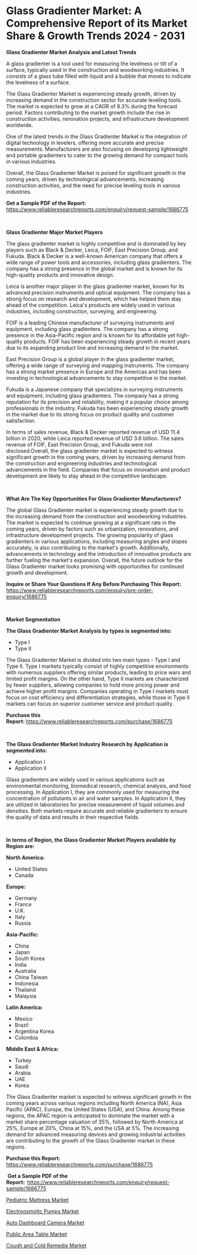 <p><h1>Glass Gradienter Market: A Comprehensive Report of its Market Share & Growth Trends 2024 - 2031</h1></p><p><strong>Glass Gradienter Market Analysis and Latest Trends</strong></p>
<p><p>A glass gradienter is a tool used for measuring the levelness or tilt of a surface, typically used in the construction and woodworking industries. It consists of a glass tube filled with liquid and a bubble that moves to indicate the levelness of a surface.</p><p>The Glass Gradienter Market is experiencing steady growth, driven by increasing demand in the construction sector for accurate leveling tools. The market is expected to grow at a CAGR of 8.3% during the forecast period. Factors contributing to the market growth include the rise in construction activities, renovation projects, and infrastructure development worldwide.</p><p>One of the latest trends in the Glass Gradienter Market is the integration of digital technology in levelers, offering more accurate and precise measurements. Manufacturers are also focusing on developing lightweight and portable gradienters to cater to the growing demand for compact tools in various industries.</p><p>Overall, the Glass Gradienter Market is poised for significant growth in the coming years, driven by technological advancements, increasing construction activities, and the need for precise leveling tools in various industries.</p></p>
<p><strong>Get a Sample PDF of the Report:&nbsp;</strong> <a href="https://www.reliableresearchreports.com/enquiry/request-sample/1686775">https://www.reliableresearchreports.com/enquiry/request-sample/1686775</a></p>
<p>&nbsp;</p>
<p><strong>Glass Gradienter Major Market Players</strong></p>
<p><p>The glass gradienter market is highly competitive and is dominated by key players such as Black & Decker, Leica, FOIF, East Precision Group, and Fukuda. Black & Decker is a well-known American company that offers a wide range of power tools and accessories, including glass gradienters. The company has a strong presence in the global market and is known for its high-quality products and innovative design.</p><p>Leica is another major player in the glass gradienter market, known for its advanced precision instruments and optical equipment. The company has a strong focus on research and development, which has helped them stay ahead of the competition. Leica's products are widely used in various industries, including construction, surveying, and engineering.</p><p>FOIF is a leading Chinese manufacturer of surveying instruments and equipment, including glass gradienters. The company has a strong presence in the Asia-Pacific region and is known for its affordable yet high-quality products. FOIF has been experiencing steady growth in recent years due to its expanding product line and increasing demand in the market.</p><p>East Precision Group is a global player in the glass gradienter market, offering a wide range of surveying and mapping instruments. The company has a strong market presence in Europe and the Americas and has been investing in technological advancements to stay competitive in the market.</p><p>Fukuda is a Japanese company that specializes in surveying instruments and equipment, including glass gradienters. The company has a strong reputation for its precision and reliability, making it a popular choice among professionals in the industry. Fukuda has been experiencing steady growth in the market due to its strong focus on product quality and customer satisfaction.</p><p>In terms of sales revenue, Black & Decker reported revenue of USD 11.4 billion in 2020, while Leica reported revenue of USD 3.6 billion. The sales revenue of FOIF, East Precision Group, and Fukuda were not disclosed.Overall, the glass gradienter market is expected to witness significant growth in the coming years, driven by increasing demand from the construction and engineering industries and technological advancements in the field. Companies that focus on innovation and product development are likely to stay ahead in the competitive landscape.</p></p>
<p>&nbsp;</p>
<p><strong>What Are The Key Opportunities For Glass Gradienter Manufacturers?</strong></p>
<p><p>The global Glass Gradienter market is experiencing steady growth due to the increasing demand from the construction and woodworking industries. The market is expected to continue growing at a significant rate in the coming years, driven by factors such as urbanization, renovations, and infrastructure development projects. The growing popularity of glass gradienters in various applications, including measuring angles and slopes accurately, is also contributing to the market's growth. Additionally, advancements in technology and the introduction of innovative products are further fueling the market's expansion. Overall, the future outlook for the Glass Gradienter market looks promising with opportunities for continued growth and development.</p></p>
<p><strong>Inquire or Share Your Questions If Any Before Purchasing This Report:</strong> <a href="https://www.reliableresearchreports.com/enquiry/pre-order-enquiry/1686775">https://www.reliableresearchreports.com/enquiry/pre-order-enquiry/1686775</a></p>
<p>&nbsp;</p>
<p><strong>Market Segmentation</strong></p>
<p><strong>The Glass Gradienter Market Analysis by types is segmented into:</strong></p>
<p><ul><li>Type I</li><li>Type II</li></ul></p>
<p><p>The Glass Gradienter Market is divided into two main types - Type I and Type II. Type I markets typically consist of highly competitive environments with numerous suppliers offering similar products, leading to price wars and limited profit margins. On the other hand, Type II markets are characterized by fewer suppliers, allowing companies to hold more pricing power and achieve higher profit margins. Companies operating in Type I markets must focus on cost efficiency and differentiation strategies, while those in Type II markets can focus on superior customer service and product quality.</p></p>
<p><strong>Purchase this Report:&nbsp;</strong><a href="https://www.reliableresearchreports.com/purchase/1686775">https://www.reliableresearchreports.com/purchase/1686775</a></p>
<p>&nbsp;</p>
<p><strong>The Glass Gradienter Market Industry Research by Application is segmented into:</strong></p>
<p><ul><li>Application I</li><li>Application II</li></ul></p>
<p><p>Glass gradienters are widely used in various applications such as environmental monitoring, biomedical research, chemical analysis, and food processing. In Application I, they are commonly used for measuring the concentration of pollutants in air and water samples. In Application II, they are utilized in laboratories for precise measurement of liquid volumes and densities. Both markets require accurate and reliable gradienters to ensure the quality of data and results in their respective fields.</p></p>
<p>&nbsp;</p>
<p><strong>In terms of Region, the Glass Gradienter Market Players available by Region are:</strong></p>
<p>
    <p> <strong> North America: </strong>
        <ul>
            <li>United States</li>
            <li>Canada</li>
        </ul>
        </p> 
    <p> <strong> Europe: </strong>
        <ul>
            <li>Germany</li>
            <li>France</li>
            <li>U.K.</li>
            <li>Italy</li>
            <li>Russia</li>
        </ul>
        </p> 
    <p> <strong> Asia-Pacific: </strong>
        <ul>
            <li>China</li>
            <li>Japan</li>
            <li>South Korea</li>
            <li>India</li>
            <li>Australia</li>
            <li>China Taiwan</li>
            <li>Indonesia</li>
            <li>Thailand</li>
            <li>Malaysia</li>
        </ul>
        </p> 
    <p> <strong> Latin America: </strong>
        <ul>
            <li>Mexico</li>
            <li>Brazil</li>
            <li>Argentina Korea</li>
            <li>Colombia</li>
        </ul>
        </p> 
    <p> <strong> Middle East & Africa: </strong>
        <ul>
            <li>Turkey</li>
            <li>Saudi</li>
            <li>Arabia</li>
            <li>UAE</li>
            <li>Korea</li>
        </ul>
    </p>
    </p>
<p><p>The Glass Gradienter market is expected to witness significant growth in the coming years across various regions including North America (NA), Asia Pacific (APAC), Europe, the United States (USA), and China. Among these regions, the APAC region is anticipated to dominate the market with a market share percentage valuation of 35%, followed by North America at 25%, Europe at 20%, China at 15%, and the USA at 5%. The increasing demand for advanced measuring devices and growing industrial activities are contributing to the growth of the Glass Gradienter market in these regions.</p></p>
<p><strong>Purchase this Report: </strong><a href="https://www.reliableresearchreports.com/purchase/1686775">https://www.reliableresearchreports.com/purchase/1686775</a></p>
<p>&nbsp;<strong>Get a Sample PDF of the Report:&nbsp;&nbsp;</strong><a href="https://www.reliableresearchreports.com/enquiry/request-sample/1686775">https://www.reliableresearchreports.com/enquiry/request-sample/1686775</a></p>
<p><strong></strong></p>
<p><p><a href="https://github.com/Glendatilghmankmgz0rbhwpy/Market-Research-Report-List-1/blob/main/pediatric-mattress-market.md">Pediatric Mattress Market</a></p><p><a href="https://github.com/dx0328/Market-Research-Report-List-1/blob/main/electroosmotic-pumps-market.md">Electroosmotic Pumps Market</a></p><p><a href="https://github.com/BryceTownsendr/Market-Research-Report-List-3/blob/main/auto-dashboard-camera-market.md">Auto Dashboard Camera Market</a></p><p><a href="https://issuu.com/reportprime-2/docs/public-area-table-market-size-2030.pptx">Public Area Table Market</a></p><p><a href="https://issuu.com/reportprime-2/docs/cough-and-cold-remedie-market-size-2030.pptx">Cough and Cold Remedie Market</a></p></p>